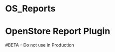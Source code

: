 # OS_Reports

OpenStore Report Plugin
=================================================

#BETA - Do not use in Production